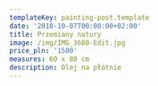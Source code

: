 ```yaml
---
templateKey: painting-post.template
date: '2018-10-07T00:00:00+02:00'
title: Przemiany natury
image: /img/IMG_3680-Edit.jpg
price_pln: '1500'
measures: 60 x 80 cm
description: Olej na płótnie
---
```


